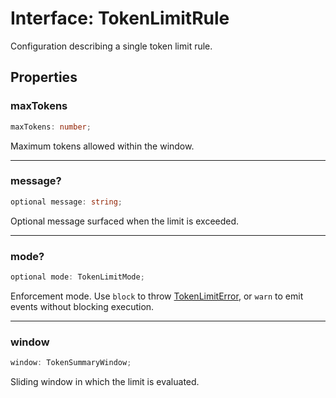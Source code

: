 # Interface: TokenLimitRule

Configuration describing a single token limit rule.

## Properties

### maxTokens

```ts
maxTokens: number;
```

Maximum tokens allowed within the window.

***

### message?

```ts
optional message: string;
```

Optional message surfaced when the limit is exceeded.

***

### mode?

```ts
optional mode: TokenLimitMode;
```

Enforcement mode. Use `block` to throw [TokenLimitError](Class.TokenLimitError.md), or `warn` to emit events
without blocking execution.

***

### window

```ts
window: TokenSummaryWindow;
```

Sliding window in which the limit is evaluated.
